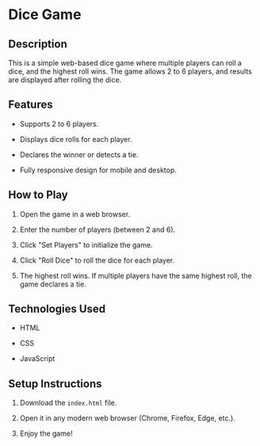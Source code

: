 
# Dice Game

## Description

This is a simple web-based dice game where multiple players can roll a dice, and the highest roll wins. The game allows 2 to 6 players, and results are displayed after rolling the dice.

## Features

-   Supports 2 to 6 players.
    
-   Displays dice rolls for each player.
    
-   Declares the winner or detects a tie.
    
-   Fully responsive design for mobile and desktop.
    

## How to Play

1.  Open the game in a web browser.
    
2.  Enter the number of players (between 2 and 6).
    
3.  Click "Set Players" to initialize the game.
    
4.  Click "Roll Dice" to roll the dice for each player.
    
5.  The highest roll wins. If multiple players have the same highest roll, the game declares a tie.
    

## Technologies Used

-   HTML
    
-   CSS
    
-   JavaScript
    

## Setup Instructions

1.  Download the `index.html` file.
    
2.  Open it in any modern web browser (Chrome, Firefox, Edge, etc.).
    
3.  Enjoy the game!
